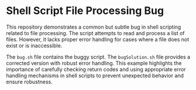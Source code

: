 # Shell Script File Processing Bug

This repository demonstrates a common but subtle bug in shell scripting related to file processing.  The script attempts to read and process a list of files. However, it lacks proper error handling for cases where a file does not exist or is inaccessible.

The `bug.sh` file contains the buggy script. The `bugSolution.sh` file provides a corrected version with robust error handling.  This example highlights the importance of carefully checking return codes and using appropriate error handling mechanisms in shell scripts to prevent unexpected behavior and ensure robustness.